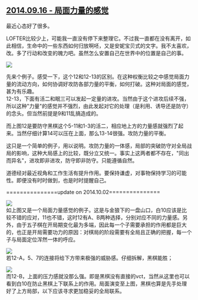 ## [2014.09.16 - 局面力量的感觉][0]

最近心态好了很多。  

LOFTER比较少上，可能我一直没有停下来整理它。不过我一直都在没有离开，如此相信，生命中的一些东西如何归放啊呸，又是安妮宝贝式的文字。我不太喜欢，改。多了行动和改变的魄力吧。虽然怎么安置自己在世界中的位置是自己的事。  

![](http://imglf1.ph.126.net/Izy5GMoYpf4r3Qx_QlcSCw==/3121276016844645742.png)

先来个例子。感受一下，这个12和12-13的区别。在这种权衡比较之中感觉局面力量的流动方向，如何协调好攻防各部力量的平衡，如何打破。这种对局面的感觉，甚为有乐趣。  
12-13，下面有活二和眠三可以发起一定量的进攻。当然由于这个进攻后续不强，所以这种"力量"的感觉并不强烈，由此发起对它的处理（是利用、诱导还是防守）的念头。但当然前提是9和11乱搞造成的。  

而上图12是要防守黑棋这个5-11和1-3的活二，相应地上方的力量感就强烈了起来。当然仔细计算14可以压在上面，那么13-14很强。攻防力量的平衡。  

这只是一个简单的例子，用以说明。攻防力量的一体感，局部的突破防守对全局战局的影响，这种大局感上的比较，既分立又统一。事实上这两者都不存在，"同出而异名"，进攻即非进攻，防守即非防守。只能遵循自然。  

道德经对最近视角和工作生活有提升作用。要保持谦虚，对事物保持学习的可能性。即便没有时时做到，也是时时提醒自己。  

  
===============update on 2014.10.02===============

![](http://imglf2.ph.126.net/NtkWCFe918is7yPj1oIYIw==/6608479398818128778.png)  
如上图又是一个局面力量感觉的例子。这是与金狼下的一盘山口，白10应该是比较不错的应对，11也不错，这时12有A、B两种选择，分别对应不同的力量感。另外，由于五子棋在开局期变化最为多端，因此每一个子需要承担的作用都是巨大的，也正是开局需要功力的原因：对棋局的阶段需要有全局且正确的把握，每一个子与局面定位浑然一体的呼应。  

![](http://imglf1.ph.126.net/OxTHTKlDEON-lv2TGsdtvA==/6619541585304821725.png)  
若12-A，5、7的连接将给下方带来极强的威胁感。仔细拆解，黑棋能胜；  

![](http://imglf2.ph.126.net/7A9IrG4vZ4-wdGbSBWnLyw==/6619529490676916252.png)  
而12-B，上面的压力感就没那么强。即是黑棋没有直接的vct，当然从这里也可以看到白10在防止黑棋上下联系上的作用。局面演变至上图，黑棋也算是先手处理好了上方局部，以下应该寻求更加稳妥的全局联系。  



[0]: #